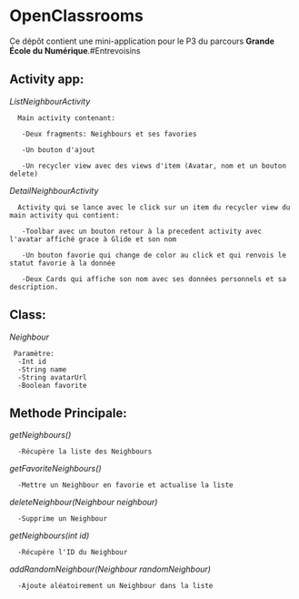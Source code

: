 # OpenClassrooms

Ce dépôt contient une mini-application pour le P3 du parcours **Grande École du Numérique**.#Entrevoisins

 ## Activity app:
 
   *ListNeighbourActivity*
  
      Main activity contenant:

       -Deux fragments: Neighbours et ses favories

       -Un bouton d'ajout
  
       -Un recycler view avec des views d'item (Avatar, nom et un bouton delete)


   *DetailNeighbourActivity*
  
      Activity qui se lance avec le click sur un item du recycler view du main activity qui contient:

       -Toolbar avec un bouton retour à la precedent activity avec l'avatar affiché grace à Glide et son nom

       -Un bouton favorie qui change de color au click et qui renvois le statut favorie à la donnée

       -Deux Cards qui affiche son nom avec ses données personnels et sa description.
       
 ## Class:
 
  *Neighbour*
   
     Paramètre:
      -Int id
      -String name
      -String avatarUrl
      -Boolean favorite

 ## Methode Principale:
 
   *getNeighbours()*
      
      -Récupère la liste des Neighbours
   
   *getFavoriteNeighbours()*
    
      -Mettre un Neighbour en favorie et actualise la liste 
    
   *deleteNeighbour(Neighbour neighbour)*
      
      -Supprime un Neighbour
    
   *getNeighbours(int id)*
      
      -Récupère l'ID du Neighbour
    
   *addRandomNeighbour(Neighbour randomNeighbour)*
      
      -Ajoute aléatoirement un Neighbour dans la liste
    
